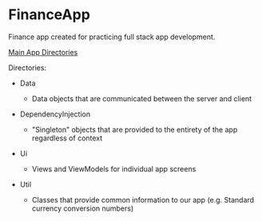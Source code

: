 # FinanceApp
Finance app created for practicing full stack app development.

[Main App Directories](https://github.com/Jackal1420/FinanceApp/tree/main/app/src/main/java/com/example/finance)

Directories: 

- Data
    - Data objects that are communicated between the server and client 

- DependencyInjection
    - "Singleton" objects that are provided to the entirety of the app regardless of context  

- Ui
    - Views and ViewModels for individual app screens 

- Util
    - Classes that provide common information to our app (e.g. Standard currency conversion numbers)
